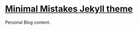 # [Minimal Mistakes Jekyll theme](https://mmistakes.github.io/minimal-mistakes/)

Personal Blog content.
